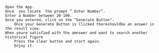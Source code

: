 	Open the App.
	Once  you locate  the prompt ” Enter Number”.
	Enter a Number between 20-100. 
	Once you entered, click on the “Generate Button".
        Once your Generate Button is Clicked thereshouldbe an answer in the result view.
	When youre satisfied with the amnswer and want to search another historical figure   
        Press the clear button and start again.
        Enjoy it.
